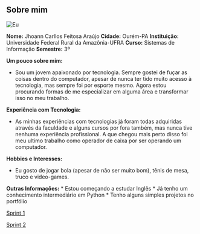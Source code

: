 ## Sobre mim

   ![Eu](<Imagem do WhatsApp de 2024-09-14 à(s) 09.46.53_4d262984.jpg>)

**Nome:** Jhoann Carllos Feitosa Araújo
**Cidade:** Ourém-PA
**Instituição:** Universidade Federal Rural da Amazônia-UFRA
**Curso:** Sistemas de Informação
**Semestre:** 3º

**Um pouco sobre mim:**

* Sou um jovem apaixonado por tecnologia. Sempre gostei de fuçar as coisas dentro do computador, apesar de nunca ter tido muito acesso à tecnologia, mas sempre foi por esporte mesmo. Agora estou procurando formas de me especializar em alguma área e transformar isso no meu trabalho.

**Experiência com Tecnologia:**

* As minhas experiências com tecnologias já foram todas adquiridas através da faculdade e alguns cursos por fora também, mas nunca tive nenhuma experiência profissional. A que chegou mais perto disso foi meu ultimo trabalho como operador de caixa por ser operando um computador.

**Hobbies e Interesses:**

* Eu gosto de jogar bola (apesar de não ser muito bom), tênis de mesa, truco e video-games.

**Outras Informações:**
    * Estou começando a estudar Inglês
    * Já tenho um conhecimento intermediário em Python
    * Tenho alguns simples projetos no portfólio

[Sprint 1](Sprint_1)

[Sprint 2](Sprint_2)
